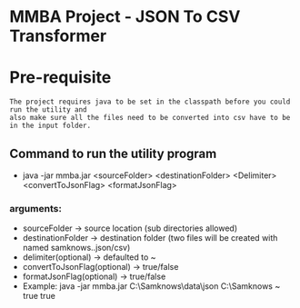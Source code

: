 # MMBA Project - JSON To CSV Transformer
 
# **Pre-requisite** 
	The project requires java to be set in the classpath before you could run the utility and 
	also make sure all the files need to be converted into csv have to be in the input folder.

## **Command to run the utility program** 

* 	java -jar mmba.jar \<sourceFolder\> \<destinationFolder\> \<Delimiter\> \<convertToJsonFlag\> \<formatJsonFlag\>

###	arguments:
*	sourceFolder -> source location (sub directories allowed)
*	destinationFolder -> destination folder (two files will be created with named samknows.<timestamp>.json/csv)
*	delimiter(optional) -> defaulted to ~
*	convertToJsonFlag(optional) -> true/false
*	formatJsonFlag(optional) -> true/false
*	Example: java -jar mmba.jar C:\Samknows\data\json C:\Samknows ~ true true
